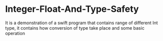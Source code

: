 # Integer-Float-And-Type-Safety
It is a demonstration of a swift program that contains range of different Int type, it contains how conversion of type take place and some basic operation  
